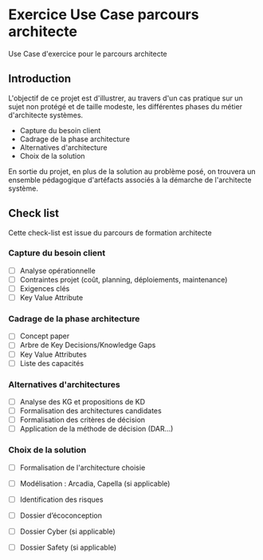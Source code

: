 # Exercice Use Case parcours architecte

Use Case d'exercice pour le parcours architecte

## Introduction  
L'objectif de ce projet est d'illustrer, au travers d'un cas pratique sur un sujet non protégé et de taille modeste, les différentes phases du métier d'architecte systèmes.  
- Capture du besoin client
- Cadrage de la phase architecture
- Alternatives d'architecture
- Choix de la solution

En sortie du projet, en plus de la solution au problème posé, on trouvera un ensemble pédagogique d'artéfacts associés à la démarche de l'architecte système.

## Check list  
Cette check-list est issue du parcours de formation architecte
### Capture du besoin client
- [ ] Analyse opérationnelle
- [ ] Contraintes projet (coût, planning, déploiements, maintenance)
- [ ] Exigences clés
- [ ] Key Value Attribute
### Cadrage de la phase architecture
- [ ] Concept paper
- [ ] Arbre de Key Decisions/Knowledge Gaps
- [ ] Key Value Attributes
- [ ] Liste des capacités
### Alternatives d'architectures
- [ ] Analyse des KG et propositions de KD
- [ ] Formalisation des architectures candidates
- [ ] Formalisation des critères de décision
- [ ] Application de la méthode de décision (DAR…)
### Choix de la solution
- [ ] Formalisation de l'architecture choisie
- [ ] Modélisation : Arcadia, Capella (si applicable)
- [ ] Identification des risques
- [ ] Dossier d’écoconception
- [ ] Dossier Cyber (si applicable)
- [ ] Dossier Safety (si applicable)  



